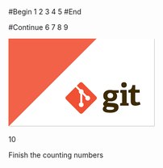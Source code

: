 #Begin
1
2
3
4
5
#End

#Continue
6
7
8
9

![alt text](https://github.com/thanhnguyen-intek/myDemoProject/blob/master/index.png)

10

Finish the counting numbers
